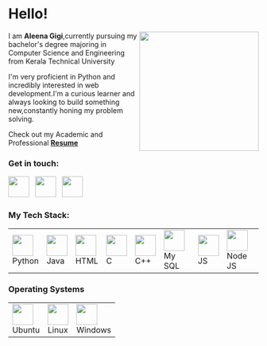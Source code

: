 <h1>Hello!</h1>
<img src="https://c.tenor.com/CigpzapemsoAAAAi/hi-robot.gif" align="right" width="240px">
<p>I am <b>Aleena Gigi</b>,currently pursuing my bachelor's degree majoring in Computer Science and Engineering from Kerala Technical University</p>
<p>I'm very proficient in Python and incredibly interested in web development.I'm a curious learner and always looking to build something new,constantly honing my problem solving.</p>
<p>Check out my Academic and Professional <a href="https://drive.google.com/file/d/1684EcUcnTeAVSspSYUBMSxGofiunwqsq/view?usp=sharing"><b>Resume</b></a></p>
<h3>Get in touch:</h3>
<a href="https://www.instagram.com/_aleena_gigi_/"><img src="https://cdn-icons-png.flaticon.com/128/174/174855.png" width="42px"></a>&nbsp;&nbsp;
<a href="https://www.linkedin.com/in/aleenagigi/"><img src="https://cdn.iconscout.com/icon/free/png-64/linkedin-2752135-2284952.png" width="42px"></a>&nbsp;&nbsp;
<a href="mailto:aleenagigi16@gmail.com?"><img src="https://cdn-icons-png.flaticon.com/512/5968/5968534.png" width="42px"></a>&nbsp;&nbsp;
<h3>My Tech Stack:</h3>
<table>
  <tr>
    <td><img src="https://cdn.iconscout.com/icon/free/png-64/python-2038870-1720083.png" width="42px">
      <br><span valign="bottom">Python</span>
    </td>
    <td><img src="https://cdn.iconscout.com/icon/free/png-64/java-59-1174952.png" width="42px">
      <br><span valign="bottom">Java</span>
    </td>
    <td><img src="https://cdn.iconscout.com/icon/free/png-64/html5-19-722707.png" width="42px">
      <br><span valign="bottom">HTML</span>
    </td>
    <td><img src="https://cdn.iconscout.com/icon/free/png-64/c-58-1175247.png" width="42px">
      <br><span valign="bottom">C</span>
    </td>
    <td><img src="https://cdn.iconscout.com/icon/free/png-64/c-4-226082.png" width="42px">
      <br><span valign="bottom">C++</span>
    </td>
    <td><img src="https://cdn.iconscout.com/icon/free/png-64/mysql-3628940-3030165.png" width="42px">
      <br><span valign="bottom">My SQL</span>
    </td>
      <td><img src="https://cdn.iconscout.com/icon/free/png-256/javascript-2038874-1720087.png" width="42px">
      <br><span valign="bottom">JS</span>
    </td>
      <td><img src="https://icon-library.com/images/node-js-icon/node-js-icon-8.jpg" width="42px">
      <br><span valign="bottom">Node JS</span>
    </td>
  </tr>
  </table>
  <h3>Operating Systems</h3>
  <table>
    <tr>
      <td><img src="https://cdn.iconscout.com/icon/free/png-64/ubuntu-1-202420.png" width="42px">
        <br><span valign="bottom">Ubuntu</span>
      </td>
      <td><img src="https://cdn.iconscout.com/icon/free/png-64/linux-21-1174928.png" width="42px">
        <br><span valign="bottom">Linux</span>
      </td>
      <td><img src="https://cdn-icons-png.flaticon.com/128/888/888882.png" width="42px">
        <br><span valign="bottom">Windows</span>
      </td>
  </tr>
  </table>
